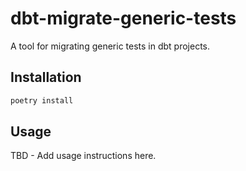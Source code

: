 # dbt-migrate-generic-tests

A tool for migrating generic tests in dbt projects.

## Installation

```bash
poetry install
```

## Usage

TBD - Add usage instructions here.